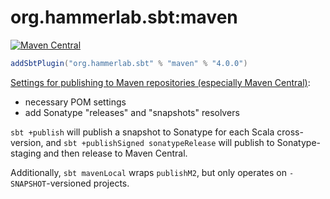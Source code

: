 # org.hammerlab.sbt:maven

[![Maven Central](https://img.shields.io/badge/maven%20central-4.0.0-green.svg)](http://search.maven.org/#search%7Cga%7C1%7Cg%3A%22org.hammerlab.sbt%22%20a%3A%maven%22)

```scala
addSbtPlugin("org.hammerlab.sbt" % "maven" % "4.0.0")
```

[Settings for publishing to Maven repositories (especially Maven Central)](src/main/scala/org/hammerlab/sbt/plugin/Maven.scala):

- necessary POM settings
- add Sonatype "releases" and "snapshots" resolvers

`sbt +publish` will publish a snapshot to Sonatype for each Scala cross-version, and `sbt +publishSigned sonatypeRelease` will publish to Sonatype-staging and then release to Maven Central.

Additionally, `sbt mavenLocal` wraps `publishM2`, but only operates on `-SNAPSHOT`-versioned projects.
